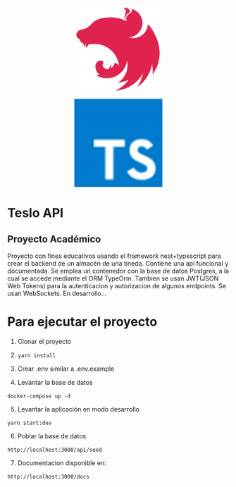 <p align="center">
  <a href="http://nestjs.com/" target="blank"><img src="nest.svg" width="200" alt="Nest Logo" /></a>
  
  

<p align="center">
  <a href="http://nestjs.com/" target="blank"><img src="typescript.svg" width="200" alt="ts Logo" /></a>

# Teslo API

## Proyecto Académico
Proyecto con fines educativos usando el framework nest+typescript para crear el backend de un almacén de una tineda. Contiene una api funcional y documentada. Se emplea un contenedor con la base de datos Postgres, a la cual se accede mediante el ORM TypeOrm. Tambien se usan JWT(JSON Web Tokens) para la autenticacion y autorizacion de algunos endpoints. Se usan WebSockets. En desarrollo...

# Para ejecutar el proyecto

1. Clonar el proyecto

2. ```yarn install```

3. Crear .env similar a .env.example

4. Levantar la base de datos
```
docker-compose up -d
```
5. Levantar la aplicación en modo desarrollo
```
yarn start:dev
```

6. Poblar la base de datos
```
http://localhost:3000/api/seed
```

7. Documentacion disponible en:
```
http://localhost:3000/docs
```
